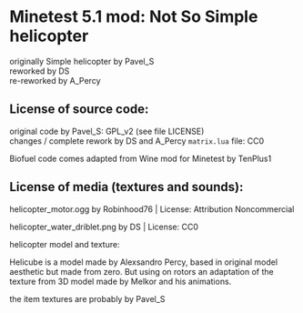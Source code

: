 Minetest 5.1 mod: Not So Simple helicopter
========================================
originally Simple helicopter by Pavel_S  
reworked by DS  
re-reworked by A_Percy

License of source code:
-----------------------
original code by Pavel_S: GPL_v2 (see file LICENSE)  
changes / complete rework by DS and A_Percy
`matrix.lua` file: CC0  

Biofuel code comes adapted from Wine mod for Minetest by TenPlus1

License of media (textures and sounds):
---------------------------------------

helicopter_motor.ogg by  Robinhood76 | License: Attribution Noncommercial  

helicopter_water_driblet.png by DS | License: CC0

helicopter model and texture:  

Helicube is a model made by Alexsandro Percy, based in original model aesthetic but made from zero. But using on rotors an adaptation of the texture from 3D model made by Melkor and his animations.  

the item textures are probably by Pavel_S  
